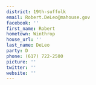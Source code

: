 ```yaml
---
district: 19th-suffolk
email: Robert.DeLeo@mahouse.gov
facebook: ''
first_name: Robert
hometown: Winthrop
house_url: ''
last_name: DeLeo
party: D
phone: (617) 722-2500
picture: ''
twitter: ''
website: ''
---
```

